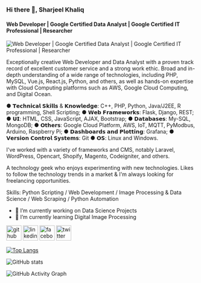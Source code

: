 ### Hi there 👋, Sharjeel Khaliq
#### Web Developer | Google Certified Data Analyst | Google Certified IT Professional | Researcher
![Web Developer | Google Certified Data Analyst | Google Certified IT Professional | Researcher](https://media-exp1.licdn.com/dms/image/C4D16AQHzLGUUHIfLjQ/profile-displaybackgroundimage-shrink_350_1400/0/1643008316219?e=1665014400&v=beta&t=NcMcV4Y5-u3oO5gqB_8oiIsIMV5LjDUlktib2URPSDs)

Exceptionally creative Web Developer and Data Analyst with a proven track record of excellent customer service and a strong work ethic. Broad and in-depth understanding of a wide range of technologies, including PHP, MySQL, Vue.js, React.js, Python, and others, as well as hands-on expertise with Cloud Computing platforms such as AWS, Google Cloud Computing, and Digital Ocean.

● 𝗧𝗲𝗰𝗵𝗻𝗶𝗰𝗮𝗹 𝗦𝗸𝗶𝗹𝗹𝘀 & 𝗞𝗻𝗼𝘄𝗹𝗲𝗱𝗴𝗲: C++, PHP, Python, Java/J2EE, R programming, Shell Scripting;
● 𝗪𝗲𝗯 𝗙𝗿𝗮𝗺𝗲𝘄𝗼𝗿𝗸𝘀: Flask, Django, REST; 
● 𝗨𝗜: HTML, CSS, JavaScript, AJAX, Bootstrap;
● 𝗗𝗮𝘁𝗮𝗯𝗮𝘀𝗲𝘀: My-SQL, MongoDB;
● 𝗢𝘁𝗵𝗲𝗿𝘀: Google Cloud Platform, AWS, IoT, MQTT, PyModbus, Arduino, Raspberry Pi;
● 𝗗𝗮𝘀𝗵𝗯𝗼𝗮𝗿𝗱𝘀 𝗮𝗻𝗱 𝗣𝗹𝗼𝘁𝘁𝗶𝗻𝗴: Grafana;
● 𝗩𝗲𝗿𝘀𝗶𝗼𝗻 𝗖𝗼𝗻𝘁𝗿𝗼𝗹 𝗦𝘆𝘀𝘁𝗲𝗺𝘀: Git
● 𝗢𝗦: Linux and Windows.

I've worked with a variety of frameworks and CMS, notably Laravel, WordPress, Opencart, Shopify, Magento, Codeigniter, and others.

A technology geek who enjoys experimenting with new technologies. Likes to follow the technology trends in a market & I'm always looking for freelancing opportunities.

Skills: Python Scripting / Web Development / Image Processing & Data Science / Web Scraping / Python Automation

- 🔭 I’m currently working on Data Science Projects 
- 🌱 I’m currently learning Digital Image Processing 


[<img src='https://cdn.jsdelivr.net/npm/simple-icons@3.0.1/icons/github.svg' alt='github' height='40'>](https://github.com/SharjeelKhaliq)  [<img src='https://cdn.jsdelivr.net/npm/simple-icons@3.0.1/icons/linkedin.svg' alt='linkedin' height='40'>](https://www.linkedin.com/in/sharjeelkhaliq/)  [<img src='https://cdn.jsdelivr.net/npm/simple-icons@3.0.1/icons/facebook.svg' alt='facebook' height='40'>](https://www.facebook.com/thesharjeelkhaliq)  [<img src='https://cdn.jsdelivr.net/npm/simple-icons@3.0.1/icons/twitter.svg' alt='twitter' height='40'>](https://twitter.com/sharjeelkhaliq4)  

[![Top Langs](https://github-readme-stats.vercel.app/api/top-langs/?username=SharjeelKhaliq)](https://github.com/anuraghazra/github-readme-stats)

![GitHub stats](https://github-readme-stats.vercel.app/api?username=SharjeelKhaliq&show_icons=true)  

![GitHub Activity Graph](https://activity-graph.herokuapp.com/graph?username=SharjeelKhaliq)  

